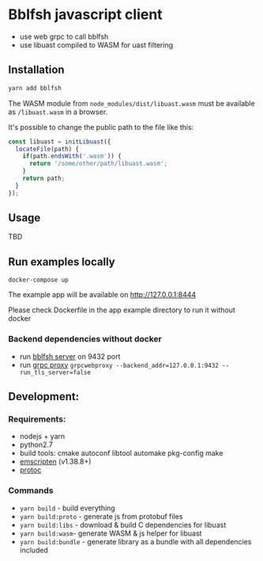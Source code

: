 # Bblfsh javascript client

* use web grpc to call bblfsh
* use libuast compiled to WASM for uast filtering

## Installation

```bash
yarn add bblfsh
```

The WASM module from `node_modules/dist/libuast.wasm` must be available as `/libuast.wasm` in a browser.

It's possible to change the public path to the file like this:

```js
const libuast = initLibuast({
  locateFile(path) {
    if(path.endsWith('.wasm')) {
      return '/some/other/path/libuast.wasm';
    }
    return path;
  }
});
```

## Usage

TBD

## Run examples locally

```
docker-compose up
```

The example app will be available on http://127.0.0.1:8444

Please check Dockerfile in the app example directory to run it without docker

### Backend dependencies without docker

* run [bblfsh server](https://github.com/bblfsh/bblfshd/) on 9432 port
* run [grpc proxy](https://github.com/improbable-eng/grpc-web/tree/master/go/grpcwebproxy) `grpcwebproxy --backend_addr=127.0.0.1:9432 --run_tls_server=false`

## Development:

### Requirements:

* nodejs + yarn
* python2.7
* build tools: cmake autoconf libtool automake pkg-config make
* [emscripten](http://kripken.github.io/emscripten-site/) (v1.38.8+)
* [protoc](https://github.com/google/protobuf)

### Commands

- `yarn build` - build everything
- `yarn build:proto` - generate js from protobuf files
- `yarn build:libs` - download & build C dependencies for libuast
- `yarn build:wasm`- generate WASM & js helper for libuast
- `yarn build:bundle` - generate library as a bundle with all dependencies included
